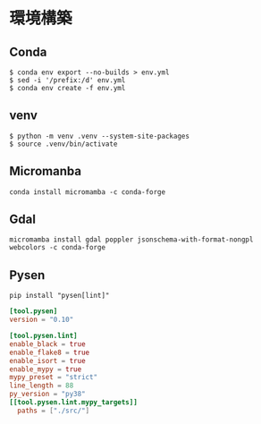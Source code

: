 # 環境構築

## Conda

```
$ conda env export --no-builds > env.yml
$ sed -i '/prefix:/d' env.yml
$ conda env create -f env.yml
```

## venv

```
$ python -m venv .venv --system-site-packages
$ source .venv/bin/activate
```

## Micromanba

```
conda install micromamba -c conda-forge
```

## Gdal

```
micromamba install gdal poppler jsonschema-with-format-nongpl webcolors -c conda-forge
```

## Pysen

```
pip install "pysen[lint]"
```

```toml
[tool.pysen]
version = "0.10"

[tool.pysen.lint]
enable_black = true
enable_flake8 = true
enable_isort = true
enable_mypy = true
mypy_preset = "strict"
line_length = 88
py_version = "py38"
[[tool.pysen.lint.mypy_targets]]
  paths = ["./src/"]
```
